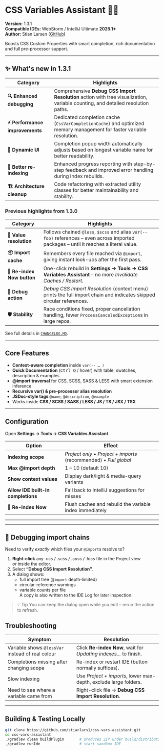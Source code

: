 # CSS Variables Assistant  🔧🎨

**Version:** 1.3.1  
**Compatible IDEs:** WebStorm / IntelliJ Ultimate **2025.1+**  
**Author:** Stian Larsen ([GitHub](https://github.com/stianlars1))

Boosts CSS Custom Properties with smart completion, rich documentation and full pre-processor support.

---

## ✨ What's new in 1.3.1

| Category | Highlights |
|----------|------------|
| **🔍 Enhanced debugging** | Comprehensive **Debug CSS Import Resolution** action with tree visualization, variable counting, and detailed resolution paths. |
| **⚡ Performance improvements** | Dedicated completion cache (`CssVarCompletionCache`) and optimized memory management for faster variable resolution. |
| **📐 Dynamic UI** | Completion popup width automatically adjusts based on longest variable name for better readability. |
| **🔄 Better re-indexing** | Enhanced progress reporting with step-by-step feedback and improved error handling during index rebuilds. |
| **🏗️ Architecture cleanup** | Code refactoring with extracted utility classes for better maintainability and stability. |

### Previous highlights from 1.3.0

| Category | Highlights |
|----------|------------|
| **🚀 Value resolution** | Follows chained `@less`, `$scss` and alias `var(--foo)` references – even across imported packages – until it reaches a literal value. |
| **📦 Import cache** | Remembers every file reached via `@import`, giving instant look-ups after the first pass. |
| **🔄 Re-index Now button** | One-click rebuild in **Settings → Tools → CSS Variables Assistant** – no more *Invalidate Caches / Restart*. |
| **🧭 Debug action** | *Debug CSS Import Resolution* (context menu) prints the full import chain and indicates skipped circular references. |
| **🛡️ Stability** | Race conditions fixed, proper cancellation handling, fewer `ProcessCanceledException`s in large repos. |

See full details in [`CHANGELOG.MD`](./CHANGELOG.MD).

---

## Core Features

* **Context-aware completion** inside `var(-- … )`
* **Quick Documentation** (<kbd>Ctrl Q</kbd> / hover) with table, swatches, description & examples
* **@import traversal** for CSS, SCSS, SASS & LESS with smart extension inference
* **Recursive var() & pre-processor alias resolution**
* **JSDoc-style tags** `@name`, `@description`, `@example`
* Works inside **CSS / SCSS / SASS / LESS / JS / TS / JSX / TSX**

---

## Configuration

Open **Settings → Tools → CSS Variables Assistant**

| Option | Effect |
|--------|--------|
| **Indexing scope** | *Project only* • *Project + imports* (recommended) • *Full global* |
| **Max @import depth** | 1 – 10 (default 10) |
| **Show context values** | Display dark/light & media-query variants |
| **Allow IDE built-in completions** | Fall back to IntelliJ suggestions for misses |
| **🔄 Re-index Now** | Flush caches and rebuild the variable index immediately |

---

---

## 🐞 Debugging import chains

Need to verify *exactly* which files your `@import`s resolve to?
1. **Right-click** any *.css / .scss / .sass / .less* file in the Project view <br>
   *or* inside the editor.
2. Select **“Debug CSS Import Resolution”**.
3. A dialog shows:
    * full import tree (`@import` depth-limited)
    * circular-reference warnings
    * variable counts per file  
      A copy is also written to the IDE Log for later inspection.

> 💡 Tip You can keep the dialog open while you edit – rerun the action to refresh.

## Troubleshooting

| Symptom | Resolution |
|---------|------------|
| Variable shows `@lessVar` instead of real colour | Click **Re-index Now**, wait for *Updating indexes…* to finish. |
| Completions missing after changing scope | Re-index or restart IDE (button normally suffices). |
| Slow indexing | Use *Project + imports*, lower max-depth, exclude large folders. |
| Need to see where a variable came from | Right-click file → **Debug CSS Import Resolution**. |

---

## Building & Testing Locally

```bash
git clone https://github.com/stianlars1/css-vars-assistant.git
cd css-vars-assistant
./gradlew clean buildPlugin       # produces ZIP under build/distributions
./gradlew runIde                  # start sandbox IDE
```